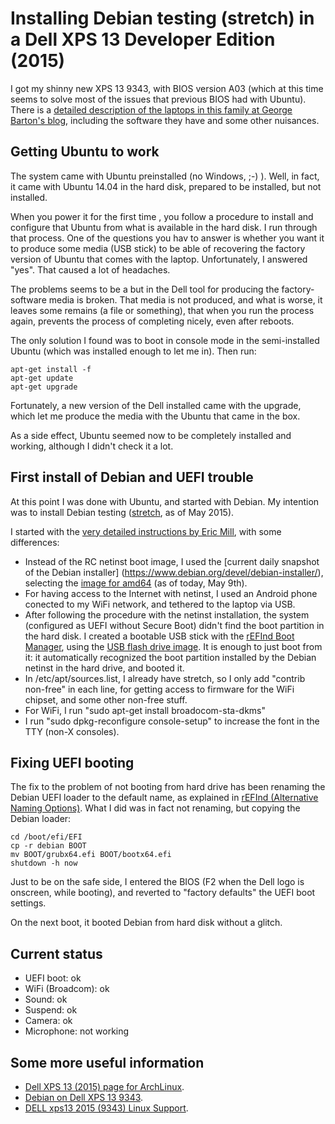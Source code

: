 # Installing Debian testing (stretch) in a Dell XPS 13 Developer Edition (2015)

I got my shinny new XPS 13 9343, with BIOS version A03 (which at this time seems to solve most of the issues that previous BIOS had with Ubuntu). There is a [detailed description of the laptops in this family at George Barton's blog](http://bartongeorge.net/2015/04/09/4th-gen-dell-xps-13-developer-edition-available/), including the software they have and some other nuisances.

## Getting Ubuntu to work

The system came with Ubuntu preinstalled (no Windows, ;-) ). Well, in fact, it came with Ubuntu 14.04 in the hard disk, prepared to be installed, but not installed.

When you power it for the first time , you follow a procedure to install and configure that Ubuntu from what is available in the hard disk. I run through that process. One of the questions you hav to answer is whether you want it to produce some media (USB stick) to be able of recovering the factory version of Ubuntu that comes with the laptop. Unfortunately, I answered "yes". That caused a lot of headaches.

The problems seems to be a but in the Dell tool for producing the factory-software media is broken. That media is not produced, and what is worse, it leaves some remains (a file or something), that when you run the process again, prevents the process of completing nicely, even after reboots.

The only solution I found was to boot in console mode in the semi-installed Ubuntu (which was installed enough to let me in). Then run:

```
apt-get install -f
apt-get update
apt-get upgrade
```

Fortunately, a new version of the Dell installed came with the upgrade, which let me produce the media with the Ubuntu that came in the box.

As a side effect, Ubuntu seemed now to be completely installed and working, although I didn't check it a lot.

## First install of Debian and UEFI trouble

At this point I was done with Ubuntu, and started with Debian. My intention was to install Debian testing ([stretch](https://www.debian.org/releases/stretch/), as of May 2015).

I started with the [very detailed instructions by Eric Mill](https://github.com/konklone/debian/blob/master/installing.md), with some differences:

* Instead of the RC netinst boot image, I used the [current daily snapshot of the Debian installer] (https://www.debian.org/devel/debian-installer/), selecting the [image for amd64](http://cdimage.debian.org/cdimage/daily-builds/daily/arch-latest/amd64/iso-cd/) (as of today, May 9th).
* For having access to the Internet with netinst, I used an Android phone conected to my WiFi network, and tethered to the laptop via USB.
* After following the procedure with the netinst installation, the system (configured as UEFI without Secure Boot) didn't find the boot partition in the hard disk. I created a bootable USB stick with the [rEFInd Boot Manager](http://www.rodsbooks.com/refind/getting.html), using the [USB flash drive image](http://sourceforge.net/projects/refind/files/0.8.7/refind-flashdrive-0.8.7.zip/download). It is enough to just boot from it: it automatically recognized the boot partition installed by the Debian netinst in the hard drive, and booted it.
* In /etc/apt/sources.list, I already have stretch, so I only add "contrib non-free" in each line, for getting access to firmware for the WiFi chipset, and some other non-free stuff.
* For WiFi, I run "sudo apt-get install broadocom-sta-dkms"
* I run "sudo dpkg-reconfigure console-setup" to increase the font in the TTY (non-X consoles).

## Fixing UEFI booting

The fix to the problem of not booting from hard drive has been renaming the Debian UEFI loader to the default name, as explained in [rEFInd (Alternative Naming Options)](http://www.rodsbooks.com/refind/installing.html#naming). What I did was in fact not renaming, but copying the Debian loader:

```
cd /boot/efi/EFI
cp -r debian BOOT
mv BOOT/grubx64.efi BOOT/bootx64.efi
shutdown -h now
```

Just to be on the safe side, I entered the BIOS (F2 when the Dell logo is onscreen, while booting), and reverted to "factory defaults" the UEFI boot settings.

On the next boot, it booted Debian from hard disk without a glitch.

## Current status

* UEFI boot: ok
* WiFi (Broadcom): ok
* Sound: ok
* Suspend: ok
* Camera: ok
* Microphone: not working

## Some more useful information

* [Dell XPS 13 (2015) page for ArchLinux](https://wiki.archlinux.org/index.php/Dell_XPS_13_%282015%29).
* [Debian on Dell XPS 13 9343](https://wiki.debian.org/InstallingDebianOn/Dell/Dell%20XPS%2013%209343).
* [DELL xps13 2015 (9343) Linux Support](https://github.com/mpalourdio/xps13).



